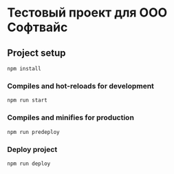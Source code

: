 # Тестовый проект для ООО Софтвайс

## Project setup
```
npm install
```

### Compiles and hot-reloads for development
```
npm run start
```

### Compiles and minifies for production
```
npm run predeploy
```

### Deploy project
```
npm run deploy
```
